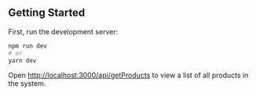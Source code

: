 ## Getting Started

First, run the development server:

```bash
npm run dev
# or
yarn dev
```

Open [http://localhost:3000/api/getProducts](http://localhost:3000/api/getProducts) to view a list of all products in the system.
